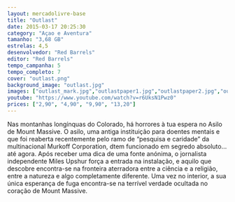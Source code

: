 ```yaml
---
layout: mercadolivre-base
title: "Outlast"
date: 2015-03-17 20:25:30
category: "Açao e Aventura"
tamanho: "3,68 GB"
estrelas: 4,5
desenvolvedor: "Red Barrels"
editor: "Red Barrels"
tempo_campanha: 5
tempo_completo: 7
cover: "outlast.png"
background_image: "outlast.jpg"
images: ["outlast_mark.jpg","outlastpaper1.jpg","outlastpaper2.jpg","outlastpaper3.jpg","outlastpaper4.jpg"]
youtube: "https://www.youtube.com/watch?v=r6UksN1Pwz0"
prices: ["2,90", "4,90", "9,90", "13,20"]
---
```


Nas montanhas longínquas do Colorado, há horrores à tua espera no Asilo de Mount Massive. O asilo, uma antiga instituição para doentes mentais e que foi reaberta recentemente pelo ramo de “pesquisa e caridade” da multinacional Murkoff Corporation, dtem funcionado em segredo absoluto… até agora. Após receber uma dica de uma fonte anónima, o jornalista independente Miles Upshur força a entrada na instalação, e aquilo que descobre encontra-se na fronteira aterradora entre a ciência e a religião, entre a natureza e algo completamente diferente. Uma vez no interior, a sua única esperança de fuga encontra-se na terrível verdade ocultada no coração de Mount Massive.
